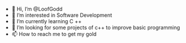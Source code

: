 - 👋 Hi, I’m @LoofGodd
- 👀 I’m interested in Software Development 
- 🌱 I’m currently learning C ++
- 💞️ I’m looking for some projects of c++ to improve basic programming
- 📫 How to reach me to get my gold

<!---
LoofGodd/LoofGodd is a ✨ special ✨ repository because its `README.md` (this file) appears on your GitHub profile.
You can click the Preview link to take a look at your changes.
--->
